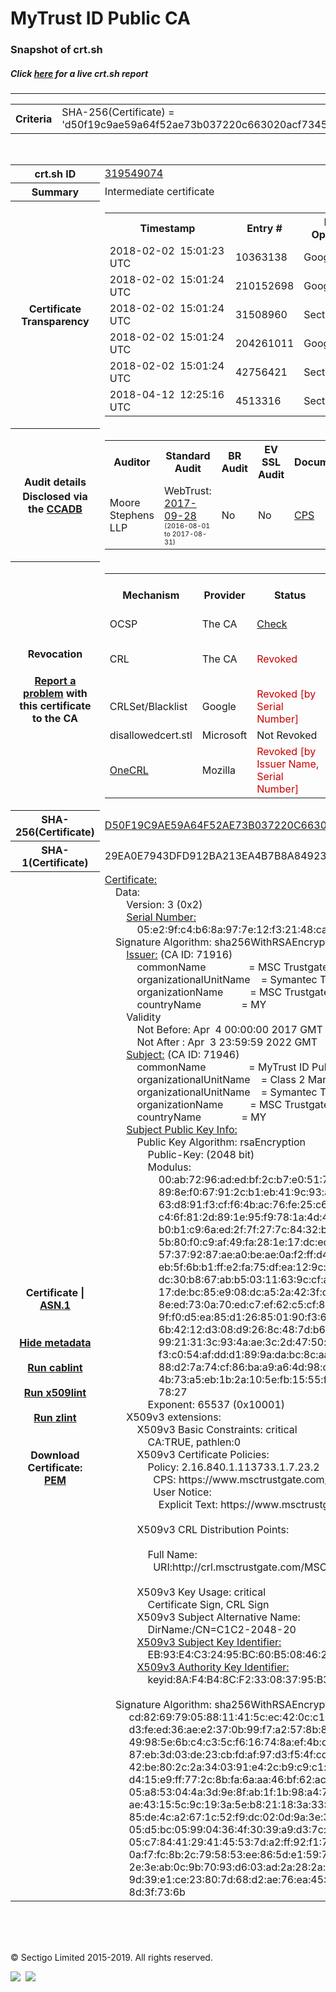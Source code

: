 # MyTrust ID Public CA
### Snapshot of crt.sh
##### Click [here](https://crt.sh/?q=D50F19C9AE59A64F52AE73B037220C663020ACF7345393D317898EB948F4675D) for a live crt.sh report

---
<!DOCTYPE HTML PUBLIC "-//W3C//DTD HTML 4.0 Transitional//EN">
<HTML>

<BODY>

<TABLE>
  <TR>
    <TH class="outer">Criteria</TH>
    <TD class="outer">SHA-256(Certificate) = 'd50f19c9ae59a64f52ae73b037220c663020acf7345393d317898eb948f4675d'</TD>
  </TR>
</TABLE>
<BR>
<TABLE>
  <TR>
    <TH class="outer">crt.sh ID</TH>
    <TD class="outer"><A href="?id=319549074">319549074</A></TD>
  </TR>
  <TR>
    <TH class="outer">Summary</TH>
    <TD class="outer">Intermediate certificate</TD>
  </TR>
  <TR>
    <TH class="outer">Certificate<BR>Transparency</TH>
    <TD class="outer">
<TABLE class="options" style="margin-left:0px">
  <TR>
    <TH>Timestamp</TH>
    <TH>Entry #</TH>
    <TH>Log Operator</TH>
    <TH>Log URL</TH>
  </TR>
  <TR>
    <TD>2018-02-02&nbsp; <FONT class="small">15:01:23 UTC</FONT></TD>
    <TD>10363138</TD>
    <TD>Google</TD>
    <TD>https://ct.googleapis.com/skydiver</TD>
  </TR>
  <TR>
    <TD>2018-02-02&nbsp; <FONT class="small">15:01:24 UTC</FONT></TD>
    <TD>210152698</TD>
    <TD>Google</TD>
    <TD>https://ct.googleapis.com/pilot</TD>
  </TR>
  <TR>
    <TD>2018-02-02&nbsp; <FONT class="small">15:01:24 UTC</FONT></TD>
    <TD>31508960</TD>
    <TD>Sectigo</TD>
    <TD>https://sabre.ct.comodo.com</TD>
  </TR>
  <TR>
    <TD>2018-02-02&nbsp; <FONT class="small">15:01:24 UTC</FONT></TD>
    <TD>204261011</TD>
    <TD>Google</TD>
    <TD>https://ct.googleapis.com/rocketeer</TD>
  </TR>
  <TR>
    <TD>2018-02-02&nbsp; <FONT class="small">15:01:24 UTC</FONT></TD>
    <TD>42756421</TD>
    <TD>Sectigo</TD>
    <TD>https://mammoth.ct.comodo.com</TD>
  </TR>
  <TR>
    <TD>2018-04-12&nbsp; <FONT class="small">12:25:16 UTC</FONT></TD>
    <TD>4513316</TD>
    <TD>Sectigo</TD>
    <TD>https://dodo.ct.comodo.com</TD>
  </TR>
</TABLE>
    </TD>
  </TR>
  <TR>
    <TH class="outer">Audit details<BR>
      <DIV class="small" style="padding-top:3px">Disclosed via the
        <A href="//ccadb-public.secure.force.com/mozilla/PublicAllIntermediateCerts" target="_blank">CCADB</A></DIV>
    </TH>
    <TD class="outer">
<TABLE class="options" style="margin-left:0px">
  <TR>
    <TH>Auditor</TH>
    <TH>Standard Audit</TH>
    <TH>BR Audit</TH>
    <TH>EV SSL Audit</TH>
    <TH>Documents</TH>
    <TH>CCADB</TH>
    <TH>Root Owner / Certificate</TH>
  </TR>
  <TR>
    <TD style="vertical-align:middle">Moore Stephens LLP</TD>
    <TD>WebTrust:
      <A href="https://bug1452854.bmoattachments.org/attachment.cgi?id=8966456" target="_blank">2017-09-28</A>
      <BR><FONT style="font-size:8pt">(2016-08-01 to 2017-08-31)</FONT></TD>
    <TD>No    <TD>No    <TD>
      <A href="https://www.msctrustgate.com/pdf/tgcp%20(1.0).pdf" target="blank">CPS</A>
    </TD>
    <TD><A href="//ccadb.force.com/0011J00001DZ0HDQA1" target="_blank">0011J00001DZ0HDQA1</A></TD>
    <TD><A href="/?id=8983601">DigiCert</A></TD>
  </TR>
</TABLE>
    </TD>
  </TR>
  <TR>
    <TH class="outer">Revocation<BR><BR>
      <DIV class="small" style="padding-top:3px"><A href="?id=319549074&opt=problemreporting">Report a problem</A> with<BR>this certificate to the CA</DIV></TH>
    <TD class="outer">
      <TABLE class="options" style="margin-left:0px">
        <TR>
          <TH>Mechanism</TH>
          <TH>Provider</TH>
          <TH>Status</TH>
          <TH>Revocation Date</TH>
          <TH>Last Observed in CRL</TH>
          <TH>Last Checked <SPAN style="color:#CC0000;vertical-align:middle;font-size:70%;font-weight:normal">(Error)</SPAN></TH>
        </TR>
        <TR>
          <TD>OCSP</TD>
          <TD>The CA</TD>
          <TD><A href="?id=319549074&opt=ocsp">Check</A></TD>
          <TD><SPAN style="color:#888888">?</SPAN></TD>
          <TD><SPAN style="color:#888888">n/a</SPAN></TD>
          <TD><SPAN style="color:#888888">?</SPAN></TD>
        </TR>
        <TR>
          <TD>CRL</TD>
          <TD>The CA</TD>
          <TD><SPAN style="color:#CC0000">Revoked</SPAN></TD><TD>2019-03-18&nbsp; <FONT class="small">22:17:21 UTC</FONT></TD><TD>2019-03-19&nbsp; <FONT class="small">07:51:28 UTC</FONT></TD><TD>2019-12-04&nbsp; <FONT class="small">16:59:57 UTC</FONT></TD>
        </TR>
        <TR>
          <TD>CRLSet/Blacklist</TD>
          <TD>Google</TD>
          <TD><SPAN style="color:#CC0000">Revoked [by Serial Number]</SPAN></TD>
          <TD><SPAN style="color:#888888">n/a</SPAN></TD>
          <TD><SPAN style="color:#888888">n/a</SPAN></TD>
          <TD><SPAN style="color:#888888">n/a</SPAN></TD>
        </TR>
        <TR>
          <TD>disallowedcert.stl</TD>
          <TD>Microsoft</TD>
          <TD>Not Revoked</TD>
          <TD><SPAN style="color:#888888">n/a</SPAN></TD>
          <TD><SPAN style="color:#888888">n/a</SPAN></TD>
          <TD><SPAN style="color:#888888">n/a</SPAN></TD>
        </TR>
        <TR>
          <TD><A href="/mozilla-onecrl" target="_blank">OneCRL</A></TD>
          <TD>Mozilla</TD>
          <TD><SPAN style="color:#CC0000">Revoked [by Issuer Name, Serial Number]</SPAN></TD><TD><SPAN style="color:#888888">Unknown</SPAN></TD>
          <TD><SPAN style="color:#888888">n/a</SPAN></TD>
          <TD><SPAN style="color:#888888">n/a</SPAN></TD>
        </TR>
      </TABLE>
    </TD>
  </TR>
  <TR>
    <TH class="outer">SHA-256(Certificate)</TH>
    <TD class="outer"><A href="//censys.io/certificates/d50f19c9ae59a64f52ae73b037220c663020acf7345393d317898eb948f4675d">D50F19C9AE59A64F52AE73B037220C663020ACF7345393D317898EB948F4675D</A></TD>
  </TR>
  <TR>
    <TH class="outer">SHA-1(Certificate)</TH>
    <TD class="outer">29EA0E7943DFD912BA213EA4B7B8A84923CB2515</TD>
  </TR>
  <TR>
    <TH class="outer">Certificate | <A href="?asn1=319549074">ASN.1</A>
      <SPAN class="small"><BR>
      <BR><BR><A href="?id=319549074&opt=nometadata">Hide metadata</A>
      <BR><BR><A href="?id=319549074&opt=cablint">Run cablint</A>
      <BR><BR><A href="?id=319549074&opt=x509lint">Run x509lint</A>
      <BR><BR><A href="?id=319549074&opt=zlint">Run zlint</A>
      <BR><BR><BR>Download Certificate: <A href="?d=319549074">PEM</A>
      </SPAN>
    </TH>
    <TD class="text"><A href="?d=319549074">Certificate:</A><BR>&nbsp;&nbsp;&nbsp;&nbsp;Data:<BR>&nbsp;&nbsp;&nbsp;&nbsp;&nbsp;&nbsp;&nbsp;&nbsp;Version:&nbsp;3&nbsp;(0x2)<BR>&nbsp;&nbsp;&nbsp;&nbsp;&nbsp;&nbsp;&nbsp;&nbsp;<A href="?serial=05e29fc4b68a977e12f32148ca7a27e2">Serial&nbsp;Number:</A><BR>&nbsp;&nbsp;&nbsp;&nbsp;&nbsp;&nbsp;&nbsp;&nbsp;&nbsp;&nbsp;&nbsp;&nbsp;05:e2:9f:c4:b6:8a:97:7e:12:f3:21:48:ca:7a:27:e2<BR>&nbsp;&nbsp;&nbsp;&nbsp;Signature&nbsp;Algorithm:&nbsp;sha256WithRSAEncryption<BR>&nbsp;&nbsp;&nbsp;&nbsp;&nbsp;&nbsp;&nbsp;&nbsp;<A href="?caid=71916">Issuer:</A> <SPAN class="small">(CA ID: 71916)</SPAN><BR>&nbsp;&nbsp;&nbsp;&nbsp;&nbsp;&nbsp;&nbsp;&nbsp;&nbsp;&nbsp;&nbsp;&nbsp;commonName&nbsp;&nbsp;&nbsp;&nbsp;&nbsp;&nbsp;&nbsp;&nbsp;&nbsp;&nbsp;&nbsp;&nbsp;&nbsp;&nbsp;&nbsp;&nbsp;=&nbsp;MSC&nbsp;Trustgate.com&nbsp;Class&nbsp;2&nbsp;CA-G3<BR>&nbsp;&nbsp;&nbsp;&nbsp;&nbsp;&nbsp;&nbsp;&nbsp;&nbsp;&nbsp;&nbsp;&nbsp;organizationalUnitName&nbsp;&nbsp;&nbsp;&nbsp;=&nbsp;Symantec&nbsp;Trust&nbsp;Network<BR>&nbsp;&nbsp;&nbsp;&nbsp;&nbsp;&nbsp;&nbsp;&nbsp;&nbsp;&nbsp;&nbsp;&nbsp;organizationName&nbsp;&nbsp;&nbsp;&nbsp;&nbsp;&nbsp;&nbsp;&nbsp;&nbsp;&nbsp;=&nbsp;MSC&nbsp;Trustgate.com&nbsp;Sdn.&nbsp;Bhd.<BR>&nbsp;&nbsp;&nbsp;&nbsp;&nbsp;&nbsp;&nbsp;&nbsp;&nbsp;&nbsp;&nbsp;&nbsp;countryName&nbsp;&nbsp;&nbsp;&nbsp;&nbsp;&nbsp;&nbsp;&nbsp;&nbsp;&nbsp;&nbsp;&nbsp;&nbsp;&nbsp;&nbsp;=&nbsp;MY<BR>&nbsp;&nbsp;&nbsp;&nbsp;&nbsp;&nbsp;&nbsp;&nbsp;Validity<BR>&nbsp;&nbsp;&nbsp;&nbsp;&nbsp;&nbsp;&nbsp;&nbsp;&nbsp;&nbsp;&nbsp;&nbsp;Not&nbsp;Before:&nbsp;Apr&nbsp;&nbsp;4&nbsp;00:00:00&nbsp;2017&nbsp;GMT<BR>&nbsp;&nbsp;&nbsp;&nbsp;&nbsp;&nbsp;&nbsp;&nbsp;&nbsp;&nbsp;&nbsp;&nbsp;Not&nbsp;After&nbsp;:&nbsp;Apr&nbsp;&nbsp;3&nbsp;23:59:59&nbsp;2022&nbsp;GMT<BR>&nbsp;&nbsp;&nbsp;&nbsp;&nbsp;&nbsp;&nbsp;&nbsp;<A href="?caid=71946">Subject:</A> <SPAN class="small">(CA ID: 71946)</SPAN><BR>&nbsp;&nbsp;&nbsp;&nbsp;&nbsp;&nbsp;&nbsp;&nbsp;&nbsp;&nbsp;&nbsp;&nbsp;commonName&nbsp;&nbsp;&nbsp;&nbsp;&nbsp;&nbsp;&nbsp;&nbsp;&nbsp;&nbsp;&nbsp;&nbsp;&nbsp;&nbsp;&nbsp;&nbsp;=&nbsp;MyTrust&nbsp;ID&nbsp;Public&nbsp;CA<BR>&nbsp;&nbsp;&nbsp;&nbsp;&nbsp;&nbsp;&nbsp;&nbsp;&nbsp;&nbsp;&nbsp;&nbsp;organizationalUnitName&nbsp;&nbsp;&nbsp;&nbsp;=&nbsp;Class&nbsp;2&nbsp;Managed&nbsp;PKI&nbsp;Individual&nbsp;Subscriber&nbsp;CA<BR>&nbsp;&nbsp;&nbsp;&nbsp;&nbsp;&nbsp;&nbsp;&nbsp;&nbsp;&nbsp;&nbsp;&nbsp;organizationalUnitName&nbsp;&nbsp;&nbsp;&nbsp;=&nbsp;Symantec&nbsp;Trust&nbsp;Network<BR>&nbsp;&nbsp;&nbsp;&nbsp;&nbsp;&nbsp;&nbsp;&nbsp;&nbsp;&nbsp;&nbsp;&nbsp;organizationName&nbsp;&nbsp;&nbsp;&nbsp;&nbsp;&nbsp;&nbsp;&nbsp;&nbsp;&nbsp;=&nbsp;MSC&nbsp;Trustgate.com&nbsp;Sdn.&nbsp;Bhd.<BR>&nbsp;&nbsp;&nbsp;&nbsp;&nbsp;&nbsp;&nbsp;&nbsp;&nbsp;&nbsp;&nbsp;&nbsp;countryName&nbsp;&nbsp;&nbsp;&nbsp;&nbsp;&nbsp;&nbsp;&nbsp;&nbsp;&nbsp;&nbsp;&nbsp;&nbsp;&nbsp;&nbsp;=&nbsp;MY<BR>&nbsp;&nbsp;&nbsp;&nbsp;&nbsp;&nbsp;&nbsp;&nbsp;<A href="?spkisha256=8052bb24282e87dcb7dd9af04dd7a5a3ba0156ceffc5d0786632cb0f982f804d">Subject&nbsp;Public&nbsp;Key&nbsp;Info:</A><BR>&nbsp;&nbsp;&nbsp;&nbsp;&nbsp;&nbsp;&nbsp;&nbsp;&nbsp;&nbsp;&nbsp;&nbsp;Public&nbsp;Key&nbsp;Algorithm:&nbsp;rsaEncryption<BR>&nbsp;&nbsp;&nbsp;&nbsp;&nbsp;&nbsp;&nbsp;&nbsp;&nbsp;&nbsp;&nbsp;&nbsp;&nbsp;&nbsp;&nbsp;&nbsp;Public-Key:&nbsp;(2048&nbsp;bit)<BR>&nbsp;&nbsp;&nbsp;&nbsp;&nbsp;&nbsp;&nbsp;&nbsp;&nbsp;&nbsp;&nbsp;&nbsp;&nbsp;&nbsp;&nbsp;&nbsp;Modulus:<BR>&nbsp;&nbsp;&nbsp;&nbsp;&nbsp;&nbsp;&nbsp;&nbsp;&nbsp;&nbsp;&nbsp;&nbsp;&nbsp;&nbsp;&nbsp;&nbsp;&nbsp;&nbsp;&nbsp;&nbsp;00:ab:72:96:ad:ed:bf:2c:b7:e0:51:77:59:60:e1:<BR>&nbsp;&nbsp;&nbsp;&nbsp;&nbsp;&nbsp;&nbsp;&nbsp;&nbsp;&nbsp;&nbsp;&nbsp;&nbsp;&nbsp;&nbsp;&nbsp;&nbsp;&nbsp;&nbsp;&nbsp;89:8e:f0:67:91:2c:b1:eb:41:9c:93:a2:7f:a0:48:<BR>&nbsp;&nbsp;&nbsp;&nbsp;&nbsp;&nbsp;&nbsp;&nbsp;&nbsp;&nbsp;&nbsp;&nbsp;&nbsp;&nbsp;&nbsp;&nbsp;&nbsp;&nbsp;&nbsp;&nbsp;63:d8:91:f3:cf:f6:4b:ac:76:fe:25:c6:7f:d8:64:<BR>&nbsp;&nbsp;&nbsp;&nbsp;&nbsp;&nbsp;&nbsp;&nbsp;&nbsp;&nbsp;&nbsp;&nbsp;&nbsp;&nbsp;&nbsp;&nbsp;&nbsp;&nbsp;&nbsp;&nbsp;c4:6f:81:2d:89:1e:95:f9:78:1a:4d:46:8c:1b:00:<BR>&nbsp;&nbsp;&nbsp;&nbsp;&nbsp;&nbsp;&nbsp;&nbsp;&nbsp;&nbsp;&nbsp;&nbsp;&nbsp;&nbsp;&nbsp;&nbsp;&nbsp;&nbsp;&nbsp;&nbsp;b0:b1:c9:6a:ed:2f:7f:27:7c:84:32:b8:6c:a6:0a:<BR>&nbsp;&nbsp;&nbsp;&nbsp;&nbsp;&nbsp;&nbsp;&nbsp;&nbsp;&nbsp;&nbsp;&nbsp;&nbsp;&nbsp;&nbsp;&nbsp;&nbsp;&nbsp;&nbsp;&nbsp;5b:80:f0:c9:af:49:fa:28:1e:17:dc:ec:f4:32:1f:<BR>&nbsp;&nbsp;&nbsp;&nbsp;&nbsp;&nbsp;&nbsp;&nbsp;&nbsp;&nbsp;&nbsp;&nbsp;&nbsp;&nbsp;&nbsp;&nbsp;&nbsp;&nbsp;&nbsp;&nbsp;57:37:92:87:ae:a0:be:ae:0a:f2:ff:d4:14:84:67:<BR>&nbsp;&nbsp;&nbsp;&nbsp;&nbsp;&nbsp;&nbsp;&nbsp;&nbsp;&nbsp;&nbsp;&nbsp;&nbsp;&nbsp;&nbsp;&nbsp;&nbsp;&nbsp;&nbsp;&nbsp;eb:5f:6b:b1:ff:e2:fa:75:df:ea:12:9c:0d:ca:d7:<BR>&nbsp;&nbsp;&nbsp;&nbsp;&nbsp;&nbsp;&nbsp;&nbsp;&nbsp;&nbsp;&nbsp;&nbsp;&nbsp;&nbsp;&nbsp;&nbsp;&nbsp;&nbsp;&nbsp;&nbsp;dc:30:b8:67:ab:b5:03:11:63:9c:cf:ae:cd:47:1f:<BR>&nbsp;&nbsp;&nbsp;&nbsp;&nbsp;&nbsp;&nbsp;&nbsp;&nbsp;&nbsp;&nbsp;&nbsp;&nbsp;&nbsp;&nbsp;&nbsp;&nbsp;&nbsp;&nbsp;&nbsp;17:de:bc:85:e9:08:dc:a5:2a:42:3f:ce:16:48:7a:<BR>&nbsp;&nbsp;&nbsp;&nbsp;&nbsp;&nbsp;&nbsp;&nbsp;&nbsp;&nbsp;&nbsp;&nbsp;&nbsp;&nbsp;&nbsp;&nbsp;&nbsp;&nbsp;&nbsp;&nbsp;8e:ed:73:0a:70:ed:c7:ef:62:c5:cf:8b:e4:73:e4:<BR>&nbsp;&nbsp;&nbsp;&nbsp;&nbsp;&nbsp;&nbsp;&nbsp;&nbsp;&nbsp;&nbsp;&nbsp;&nbsp;&nbsp;&nbsp;&nbsp;&nbsp;&nbsp;&nbsp;&nbsp;9f:f0:d5:ea:85:d1:26:85:01:90:f3:63:be:b4:71:<BR>&nbsp;&nbsp;&nbsp;&nbsp;&nbsp;&nbsp;&nbsp;&nbsp;&nbsp;&nbsp;&nbsp;&nbsp;&nbsp;&nbsp;&nbsp;&nbsp;&nbsp;&nbsp;&nbsp;&nbsp;6b:42:12:d3:08:d9:26:8c:48:7d:b6:3d:42:1c:16:<BR>&nbsp;&nbsp;&nbsp;&nbsp;&nbsp;&nbsp;&nbsp;&nbsp;&nbsp;&nbsp;&nbsp;&nbsp;&nbsp;&nbsp;&nbsp;&nbsp;&nbsp;&nbsp;&nbsp;&nbsp;99:21:31:3c:93:4a:ae:3c:2d:47:50:bc:7f:87:3f:<BR>&nbsp;&nbsp;&nbsp;&nbsp;&nbsp;&nbsp;&nbsp;&nbsp;&nbsp;&nbsp;&nbsp;&nbsp;&nbsp;&nbsp;&nbsp;&nbsp;&nbsp;&nbsp;&nbsp;&nbsp;f3:c0:54:af:dd:d1:89:9a:da:bc:8c:aa:7d:06:68:<BR>&nbsp;&nbsp;&nbsp;&nbsp;&nbsp;&nbsp;&nbsp;&nbsp;&nbsp;&nbsp;&nbsp;&nbsp;&nbsp;&nbsp;&nbsp;&nbsp;&nbsp;&nbsp;&nbsp;&nbsp;88:d2:7a:74:cf:86:ba:a9:a6:4d:98:ca:8d:8b:de:<BR>&nbsp;&nbsp;&nbsp;&nbsp;&nbsp;&nbsp;&nbsp;&nbsp;&nbsp;&nbsp;&nbsp;&nbsp;&nbsp;&nbsp;&nbsp;&nbsp;&nbsp;&nbsp;&nbsp;&nbsp;4b:73:a5:eb:1b:2a:10:5e:fb:15:55:fe:5a:f7:48:<BR>&nbsp;&nbsp;&nbsp;&nbsp;&nbsp;&nbsp;&nbsp;&nbsp;&nbsp;&nbsp;&nbsp;&nbsp;&nbsp;&nbsp;&nbsp;&nbsp;&nbsp;&nbsp;&nbsp;&nbsp;78:27<BR>&nbsp;&nbsp;&nbsp;&nbsp;&nbsp;&nbsp;&nbsp;&nbsp;&nbsp;&nbsp;&nbsp;&nbsp;&nbsp;&nbsp;&nbsp;&nbsp;Exponent:&nbsp;65537&nbsp;(0x10001)<BR>&nbsp;&nbsp;&nbsp;&nbsp;&nbsp;&nbsp;&nbsp;&nbsp;X509v3&nbsp;extensions:<BR>&nbsp;&nbsp;&nbsp;&nbsp;&nbsp;&nbsp;&nbsp;&nbsp;&nbsp;&nbsp;&nbsp;&nbsp;X509v3&nbsp;Basic&nbsp;Constraints:&nbsp;critical<BR>&nbsp;&nbsp;&nbsp;&nbsp;&nbsp;&nbsp;&nbsp;&nbsp;&nbsp;&nbsp;&nbsp;&nbsp;&nbsp;&nbsp;&nbsp;&nbsp;CA:TRUE,&nbsp;pathlen:0<BR>&nbsp;&nbsp;&nbsp;&nbsp;&nbsp;&nbsp;&nbsp;&nbsp;&nbsp;&nbsp;&nbsp;&nbsp;X509v3&nbsp;Certificate&nbsp;Policies:&nbsp;<BR>&nbsp;&nbsp;&nbsp;&nbsp;&nbsp;&nbsp;&nbsp;&nbsp;&nbsp;&nbsp;&nbsp;&nbsp;&nbsp;&nbsp;&nbsp;&nbsp;Policy:&nbsp;2.16.840.1.113733.1.7.23.2<BR>&nbsp;&nbsp;&nbsp;&nbsp;&nbsp;&nbsp;&nbsp;&nbsp;&nbsp;&nbsp;&nbsp;&nbsp;&nbsp;&nbsp;&nbsp;&nbsp;&nbsp;&nbsp;CPS:&nbsp;https://www.msctrustgate.com/cps<BR>&nbsp;&nbsp;&nbsp;&nbsp;&nbsp;&nbsp;&nbsp;&nbsp;&nbsp;&nbsp;&nbsp;&nbsp;&nbsp;&nbsp;&nbsp;&nbsp;&nbsp;&nbsp;User&nbsp;Notice:<BR>&nbsp;&nbsp;&nbsp;&nbsp;&nbsp;&nbsp;&nbsp;&nbsp;&nbsp;&nbsp;&nbsp;&nbsp;&nbsp;&nbsp;&nbsp;&nbsp;&nbsp;&nbsp;&nbsp;&nbsp;Explicit&nbsp;Text:&nbsp;https://www.msctrustgate.com/rpa<BR><BR>&nbsp;&nbsp;&nbsp;&nbsp;&nbsp;&nbsp;&nbsp;&nbsp;&nbsp;&nbsp;&nbsp;&nbsp;X509v3&nbsp;CRL&nbsp;Distribution&nbsp;Points:&nbsp;<BR><BR>&nbsp;&nbsp;&nbsp;&nbsp;&nbsp;&nbsp;&nbsp;&nbsp;&nbsp;&nbsp;&nbsp;&nbsp;&nbsp;&nbsp;&nbsp;&nbsp;Full&nbsp;Name:<BR>&nbsp;&nbsp;&nbsp;&nbsp;&nbsp;&nbsp;&nbsp;&nbsp;&nbsp;&nbsp;&nbsp;&nbsp;&nbsp;&nbsp;&nbsp;&nbsp;&nbsp;&nbsp;URI:http://crl.msctrustgate.com/MSCTrustgateClass2CAG3/LatestCRL.crl<BR><BR>&nbsp;&nbsp;&nbsp;&nbsp;&nbsp;&nbsp;&nbsp;&nbsp;&nbsp;&nbsp;&nbsp;&nbsp;X509v3&nbsp;Key&nbsp;Usage:&nbsp;critical<BR>&nbsp;&nbsp;&nbsp;&nbsp;&nbsp;&nbsp;&nbsp;&nbsp;&nbsp;&nbsp;&nbsp;&nbsp;&nbsp;&nbsp;&nbsp;&nbsp;Certificate&nbsp;Sign,&nbsp;CRL&nbsp;Sign<BR>&nbsp;&nbsp;&nbsp;&nbsp;&nbsp;&nbsp;&nbsp;&nbsp;&nbsp;&nbsp;&nbsp;&nbsp;X509v3&nbsp;Subject&nbsp;Alternative&nbsp;Name:&nbsp;<BR>&nbsp;&nbsp;&nbsp;&nbsp;&nbsp;&nbsp;&nbsp;&nbsp;&nbsp;&nbsp;&nbsp;&nbsp;&nbsp;&nbsp;&nbsp;&nbsp;DirName:/CN=C1C2-2048-20<BR>&nbsp;&nbsp;&nbsp;&nbsp;&nbsp;&nbsp;&nbsp;&nbsp;&nbsp;&nbsp;&nbsp;&nbsp;<A href="?ski=eb93e4c32495bc60b508462e546eaf1d842780a8">X509v3&nbsp;Subject&nbsp;Key&nbsp;Identifier:</A><BR>&nbsp;&nbsp;&nbsp;&nbsp;&nbsp;&nbsp;&nbsp;&nbsp;&nbsp;&nbsp;&nbsp;&nbsp;&nbsp;&nbsp;&nbsp;&nbsp;EB:93:E4:C3:24:95:BC:60:B5:08:46:2E:54:6E:AF:1D:84:27:80:A8<BR>&nbsp;&nbsp;&nbsp;&nbsp;&nbsp;&nbsp;&nbsp;&nbsp;&nbsp;&nbsp;&nbsp;&nbsp;<A href="?ski=8af4b48cf233083795b3679ea54582be3d241497">X509v3&nbsp;Authority&nbsp;Key&nbsp;Identifier:</A><BR>&nbsp;&nbsp;&nbsp;&nbsp;&nbsp;&nbsp;&nbsp;&nbsp;&nbsp;&nbsp;&nbsp;&nbsp;&nbsp;&nbsp;&nbsp;&nbsp;keyid:8A:F4:B4:8C:F2:33:08:37:95:B3:67:9E:A5:45:82:BE:3D:24:14:97<BR><BR>&nbsp;&nbsp;&nbsp;&nbsp;Signature&nbsp;Algorithm:&nbsp;sha256WithRSAEncryption<BR>&nbsp;&nbsp;&nbsp;&nbsp;&nbsp;&nbsp;&nbsp;&nbsp;&nbsp;cd:82:69:79:05:88:11:41:5c:ec:42:0c:c1:25:ff:a6:10:92:<BR>&nbsp;&nbsp;&nbsp;&nbsp;&nbsp;&nbsp;&nbsp;&nbsp;&nbsp;d3:fe:ed:36:ae:e2:37:0b:99:f7:a2:57:8b:87:18:55:e0:9f:<BR>&nbsp;&nbsp;&nbsp;&nbsp;&nbsp;&nbsp;&nbsp;&nbsp;&nbsp;49:98:5e:6b:c4:c3:5c:f6:16:74:8a:ef:4b:db:90:7f:b9:c2:<BR>&nbsp;&nbsp;&nbsp;&nbsp;&nbsp;&nbsp;&nbsp;&nbsp;&nbsp;87:eb:3d:03:de:23:cb:fd:af:97:d3:f5:4f:cd:21:57:7b:13:<BR>&nbsp;&nbsp;&nbsp;&nbsp;&nbsp;&nbsp;&nbsp;&nbsp;&nbsp;42:be:80:2c:2a:34:03:91:e4:2c:b9:c9:c1:c6:b2:66:a8:e4:<BR>&nbsp;&nbsp;&nbsp;&nbsp;&nbsp;&nbsp;&nbsp;&nbsp;&nbsp;d4:15:e9:ff:77:2c:8b:fa:6a:aa:46:bf:62:ac:88:6a:67:f9:<BR>&nbsp;&nbsp;&nbsp;&nbsp;&nbsp;&nbsp;&nbsp;&nbsp;&nbsp;05:a8:53:04:4a:3d:9e:8f:ab:1f:1b:98:a4:7e:9b:92:a2:12:<BR>&nbsp;&nbsp;&nbsp;&nbsp;&nbsp;&nbsp;&nbsp;&nbsp;&nbsp;ae:43:15:5c:9c:19:3a:5e:b8:21:18:3a:33:78:0f:d9:b5:48:<BR>&nbsp;&nbsp;&nbsp;&nbsp;&nbsp;&nbsp;&nbsp;&nbsp;&nbsp;85:de:4c:a2:67:1c:52:f9:dc:02:0d:9a:3e:30:d6:12:65:2f:<BR>&nbsp;&nbsp;&nbsp;&nbsp;&nbsp;&nbsp;&nbsp;&nbsp;&nbsp;05:d5:bc:05:99:04:36:4f:30:39:a9:d3:7c:27:f0:17:dd:7f:<BR>&nbsp;&nbsp;&nbsp;&nbsp;&nbsp;&nbsp;&nbsp;&nbsp;&nbsp;05:c7:84:41:29:41:45:53:7d:a2:ff:92:f1:71:5f:c8:68:9d:<BR>&nbsp;&nbsp;&nbsp;&nbsp;&nbsp;&nbsp;&nbsp;&nbsp;&nbsp;0a:f7:fc:8b:2c:79:58:53:ee:86:5d:e1:59:7f:21:dc:6a:5c:<BR>&nbsp;&nbsp;&nbsp;&nbsp;&nbsp;&nbsp;&nbsp;&nbsp;&nbsp;2e:3e:ab:0c:9b:70:93:d6:03:ad:2a:28:2a:15:6f:9d:06:04:<BR>&nbsp;&nbsp;&nbsp;&nbsp;&nbsp;&nbsp;&nbsp;&nbsp;&nbsp;9d:39:e1:ce:23:80:7d:68:d2:ae:76:ea:45:9e:83:32:34:e1:<BR>&nbsp;&nbsp;&nbsp;&nbsp;&nbsp;&nbsp;&nbsp;&nbsp;&nbsp;8d:3f:73:6b<BR>    </TD>
  </TR>
</TABLE>

  <BR><BR><BR>

  <P class="copyright">&copy; Sectigo Limited 2015-2019. All rights reserved.</P>
  <DIV>
    <A href="https://sectigo.com/"><IMG src="/sectigo_s.png"></A>
    &nbsp;<A href="https://github.com/crtsh"><IMG src="/GitHub-Mark-32px.png"></A>
  </DIV>
</BODY>
</HTML>
